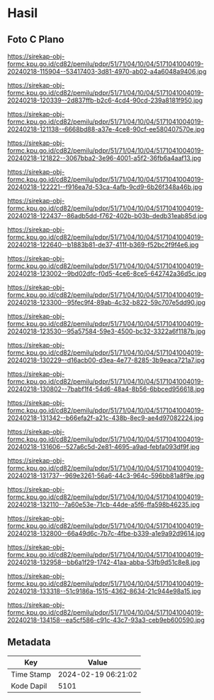 # Hasil

## Foto C Plano

https://sirekap-obj-formc.kpu.go.id/cd82/pemilu/pdpr/51/71/04/10/04/5171041004019-20240218-115904--53417403-3d81-4970-ab02-a4a6048a9406.jpg

https://sirekap-obj-formc.kpu.go.id/cd82/pemilu/pdpr/51/71/04/10/04/5171041004019-20240218-120339--2d837ffb-b2c6-4cd4-90cd-239a8181f950.jpg

https://sirekap-obj-formc.kpu.go.id/cd82/pemilu/pdpr/51/71/04/10/04/5171041004019-20240218-121138--6668bd88-a37e-4ce8-90cf-ee580407570e.jpg

https://sirekap-obj-formc.kpu.go.id/cd82/pemilu/pdpr/51/71/04/10/04/5171041004019-20240218-121822--3067bba2-3e96-4001-a5f2-36fb6a4aaf13.jpg

https://sirekap-obj-formc.kpu.go.id/cd82/pemilu/pdpr/51/71/04/10/04/5171041004019-20240218-122221--f916ea7d-53ca-4afb-9cd9-6b26f348a46b.jpg

https://sirekap-obj-formc.kpu.go.id/cd82/pemilu/pdpr/51/71/04/10/04/5171041004019-20240218-122437--86adb5dd-f762-402b-b03b-dedb31eab85d.jpg

https://sirekap-obj-formc.kpu.go.id/cd82/pemilu/pdpr/51/71/04/10/04/5171041004019-20240218-122640--b1883b81-de37-411f-b369-f52bc2f9f4e6.jpg

https://sirekap-obj-formc.kpu.go.id/cd82/pemilu/pdpr/51/71/04/10/04/5171041004019-20240218-123002--9bd02dfc-f0d5-4ce6-8ce5-642742a36d5c.jpg

https://sirekap-obj-formc.kpu.go.id/cd82/pemilu/pdpr/51/71/04/10/04/5171041004019-20240218-123300--95fec9f4-89ab-4c32-b822-59c707e5dd90.jpg

https://sirekap-obj-formc.kpu.go.id/cd82/pemilu/pdpr/51/71/04/10/04/5171041004019-20240218-123530--95a57584-59e3-4500-bc32-3322a6f1187b.jpg

https://sirekap-obj-formc.kpu.go.id/cd82/pemilu/pdpr/51/71/04/10/04/5171041004019-20240218-130229--d16acb00-d3ea-4e77-8285-3b9eaca721a7.jpg

https://sirekap-obj-formc.kpu.go.id/cd82/pemilu/pdpr/51/71/04/10/04/5171041004019-20240218-130802--7babf1f4-54d6-48a4-8b56-6bbced956618.jpg

https://sirekap-obj-formc.kpu.go.id/cd82/pemilu/pdpr/51/71/04/10/04/5171041004019-20240218-131342--b66efa2f-a21c-438b-8ec9-ae4d97082224.jpg

https://sirekap-obj-formc.kpu.go.id/cd82/pemilu/pdpr/51/71/04/10/04/5171041004019-20240218-131606--527a6c5d-2e81-4695-a9ad-febfa093df9f.jpg

https://sirekap-obj-formc.kpu.go.id/cd82/pemilu/pdpr/51/71/04/10/04/5171041004019-20240218-131737--969e3261-56a6-44c3-964c-596bb81a8f9e.jpg

https://sirekap-obj-formc.kpu.go.id/cd82/pemilu/pdpr/51/71/04/10/04/5171041004019-20240218-132110--7a60e53e-71cb-44de-a5f6-ffa598b46235.jpg

https://sirekap-obj-formc.kpu.go.id/cd82/pemilu/pdpr/51/71/04/10/04/5171041004019-20240218-132800--66a49d6c-7b7c-4fbe-b339-a1e9a92d9614.jpg

https://sirekap-obj-formc.kpu.go.id/cd82/pemilu/pdpr/51/71/04/10/04/5171041004019-20240218-132958--bb6a1f29-1742-41aa-abba-53fb9d51c8e8.jpg

https://sirekap-obj-formc.kpu.go.id/cd82/pemilu/pdpr/51/71/04/10/04/5171041004019-20240218-133318--51c9186a-1515-4362-8634-21c944e98a15.jpg

https://sirekap-obj-formc.kpu.go.id/cd82/pemilu/pdpr/51/71/04/10/04/5171041004019-20240218-134158--ea5cf586-c91c-43c7-93a3-ceb9eb600590.jpg


## Metadata

| Key        | Value               |
| ---------- | ------------------- |
| Time Stamp | 2024-02-19 06:21:02 |
| Kode Dapil | 5101                |



